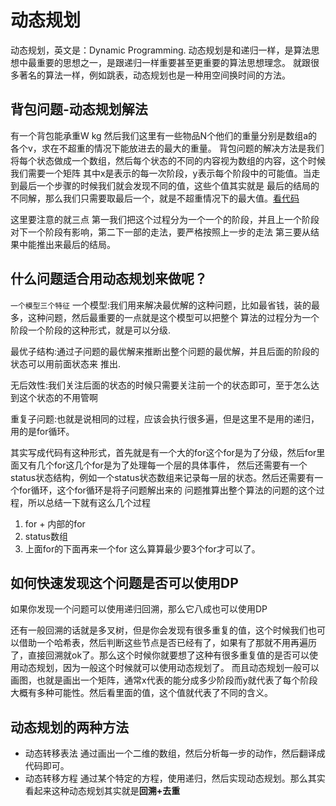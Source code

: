 # 动态规划

动态规划，英文是：Dynamic Programming. 动态规划是和递归一样，是算法思想中最重要的思想之一，是跟递归一样重要甚至更重要的算法思想理念。
就跟很多著名的算法一样，例如跳表，动态规划也是一种用空间换时间的方法。

## 背包问题-动态规划解法

有一个背包能承重W kg 然后我们这里有一些物品N个他们的重量分别是数组a的各个v，求在不超重的情况下能放进去的最大的重量。
背包问题的解决方法是我们将每个状态做成一个数组，然后每个状态的不同的内容视为数组的内容，这个时候我们需要一个矩阵
其中x是表示的每一次阶段，y表示每个阶段中的可能值。当走到最后一个步骤的时候我们就会发现不同的值，这些个值其实就是
最后的结局的不同解，那么我们只需要取最后一个，就是不超重情况下的最大值。[看代码](./1.go)

这里要注意的就三点 第一我们把这个过程分为一个一个的阶段，并且上一个阶段对下一个阶段有影响，第二下一部的走法，要严格按照上一步的走法
第三要从结果中能推出来最后的结局。

## 什么问题适合用动态规划来做呢？

`一个模型三个特征` 一个模型:我们用来解决最优解的这种问题，比如最省钱，装的最多，这种问题，然后最重要的一点就是这个模型可以把整个
算法的过程分为一个阶段一个阶段的这种形式，就是可以分级.

最优子结构:通过子问题的最优解来推断出整个问题的最优解，并且后面的阶段的状态可以用前面状态来
推出.

无后效性:我们关注后面的状态的时候只需要关注前一个的状态即可，至于怎么达到这个状态的不用管啊

重复子问题:也就是说相同的过程，应该会执行很多遍，但是这里不是用的递归，用的是for循环。

其实写成代码有这种形式，首先就是有一个大的for这个for是为了分级，然后for里面又有几个for这几个for是为了处理每一个层的具体事件，
然后还需要有一个status状态结构，例如一个status状态数组来记录每一层的状态。然后还需要有一个for循环，这个for循环是将子问题解出来的
问题推算出整个算法的问题的这个过程，所以总结一下就有这么几个过程

1. for + 内部的for
2. status数组
3. 上面for的下面再来一个for 这么算算最少要3个for才可以了。

## 如何快速发现这个问题是否可以使用DP

如果你发现一个问题可以使用递归回溯，那么它八成也可以使用DP

还有一般回溯的话就是多叉树，但是你会发现有很多重复的值，这个时候我们也可以借助一个哈希表，然后判断这些节点是否已经有了，如果有了那就不用再遍历了，直接回溯就ok了。那么这个时候你就要想了这种有很多重复值的是否可以使用动态规划，因为一般这个时候就可以使用动态规划了。
而且动态规划一般可以画图，也就是画出一个矩阵，通常x代表的能分成多少阶段而y就代表了每个阶段大概有多种可能性。然后看里面的值，这个值就代表了不同的含义。

## 动态规划的两种方法

- 动态转移表法
通过画出一个二维的数组，然后分析每一步的动作，然后翻译成代码即可。
- 动态转移方程
通过某个特定的方程，使用递归，然后实现动态规划。那么其实看起来这种动态规划其实就是**回溯+去重**
